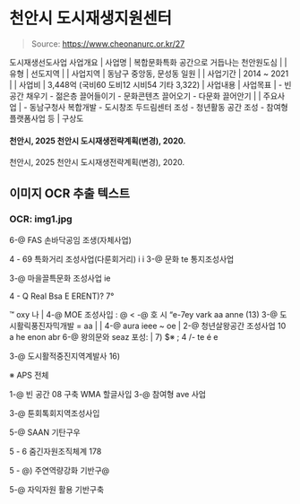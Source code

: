 # 천안시 도시재생지원센터

> Source: https://www.cheonanurc.or.kr/27

도시재생선도사업
사업개요
| 사업명 | 복합문화특화 공간으로 거듭나는 천안원도심 |
| 유형 | 선도지역 |
| 사업지역 | 동남구 중앙동, 문성동 일원 |
| 사업기간 | 2014 ~ 2021 |
| 사업비 | 3,448억 (국비60 도비12 시비54 기타 3,322) |
사업내용
| 사업목표 | - 빈공간 채우기 - 젊은층 끌어들이기 - 문화콘텐츠 끌어오기 - 다문화 끌어안기 |
| 주요사업 | - 동남구청사 복합개발 - 도시창조 두드림센터 조성 - 청년활동 공간 조성 - 참여형 플랫폼사업 등 |
구상도
#### 천안시, 2025 천안시 도시재생전략계획(변경), 2020.
천안시, 2025 천안시 도시재생전략계획(변경), 2020.

## 이미지 OCR 추출 텍스트

### OCR: img1.jpg
6-@ FAS 손바닥공임 조생(자체사업)

4 - 69 특화거리 조성사업(다룬회거리) i i 3-@ 문화 te 통지조성사업

3-@ 마을끌특문화 조성사업
ie

4 - Q Real Bsa E ERENT)? 7°

™ oxy
나 |
4-@ MOE 조성사입 :
@
< -@ 호 시 “e-7ey vark aa anne
(13)
3-@ 도시활릭풍진자믹개발 = aa | |
4-@ aura ieee ~ oe |
2-@ 청년살왕공간 조성사업
10 a he enon abr
6-@ 왕의문와 seaz 포성: |
7)
$※ ; 4
/- te
é
e

3-@ 도시활적중진지역계발사 16)

※ APS 전체

1-@ 빈 공간 08 구축 WMA 할글사입
3-@ 참여형 ave 사업

3-@ 툰회톡회지역조성사입

5-@ SAAN 기탄구우

5 - 6 줌긴자원조직체계 178

5 - @) 주연역량강화 기반구@

5-@ 자익자원 활용 기반구축
